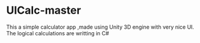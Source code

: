 # UICalc-master
 This a simple calculator app ,made using Unity 3D engine with very nice UI. The logical calculations are writting in C#
